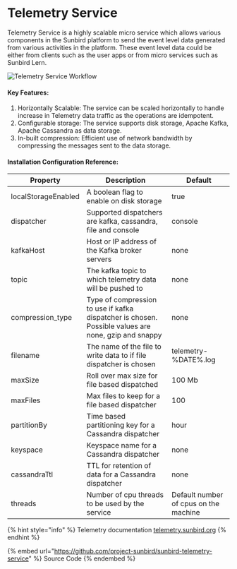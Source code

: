 # Telemetry Service

Telemetry Service is a highly scalable micro service which allows various components in the Sunbird platform to send the event level data generated from various activities in the platform. These event level data could be either from clients such as the user apps or from micro services such as Sunbird Lern.

![Telemetry Service Workflow](../../../../.gitbook/assets/TelemetryService.png)

#### Key Features:

1. Horizontally Scalable: The service can be scaled horizontally to handle increase in Telemetry data traffic as the operations are idempotent.
2. Configurable storage: The service supports disk storage, Apache Kafka, Apache Cassandra as data storage.
3. In-built compression: Efficient use of network bandwidth by compressing the messages sent to the data storage.

#### Installation Configuration Reference:

| Property            | Description                                                                                         | Default                               |
| ------------------- | --------------------------------------------------------------------------------------------------- | ------------------------------------- |
| localStorageEnabled | A boolean flag to enable on disk storage                                                            | true                                  |
| dispatcher          | Supported dispatchers are kafka, cassandra, file and console                                        | console                               |
| kafkaHost           | Host or IP address of the Kafka broker servers                                                      | none                                  |
| topic               | The kafka topic to which telemetry data will be pushed to                                           | none                                  |
| compression\_type   | Type of compression to use if kafka dispatcher is chosen. Possible values are none, gzip and snappy | none                                  |
| filename            | The name of the file to write data to if file dispatcher is chosen                                  | telemetry-%DATE%.log                  |
| maxSize             | Roll over max size for file based dispatched                                                        | 100 Mb                                |
| maxFiles            | Max files to keep for a file based dispatcher                                                       | 100                                   |
| partitionBy         | Time based partitioning key for a Cassandra dispatcher                                              | hour                                  |
| keyspace            | Keyspace name for a Cassandra dispatcher                                                            | none                                  |
| cassandraTtl        | TTL for retention of data for a Cassandra dispatcher                                                | none                                  |
| threads             | Number of cpu threads to be used by the service                                                     | Default number of cpus on the machine |

{% hint style="info" %}
Telemetry documentation [telemetry.sunbird.org](http://127.0.0.1:5000/o/-Mi9QwJlsfb7xuxTBc0J/s/-MkM7F4oILSpCJPO0YUu/)
{% endhint %}

{% embed url="https://github.com/project-sunbird/sunbird-telemetry-service" %}
Source Code
{% endembed %}
